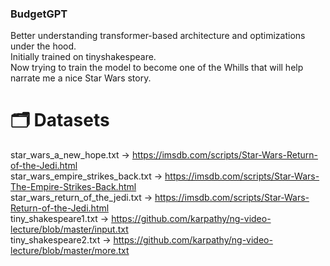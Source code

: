 ### BudgetGPT

Better understanding transformer-based architecture and optimizations under the hood.  
Initially trained on tinyshakespeare.  
Now trying to train the model to become one of the Whills that will help narrate me a nice Star Wars story.

# 🗂️ Datasets
star_wars_a_new_hope.txt -> https://imsdb.com/scripts/Star-Wars-Return-of-the-Jedi.html  
star_wars_empire_strikes_back.txt -> https://imsdb.com/scripts/Star-Wars-The-Empire-Strikes-Back.html  
star_wars_return_of_the_jedi.txt -> https://imsdb.com/scripts/Star-Wars-Return-of-the-Jedi.html  
tiny_shakespeare1.txt -> https://github.com/karpathy/ng-video-lecture/blob/master/input.txt  
tiny_shakespeare2.txt -> https://github.com/karpathy/ng-video-lecture/blob/master/more.txt
